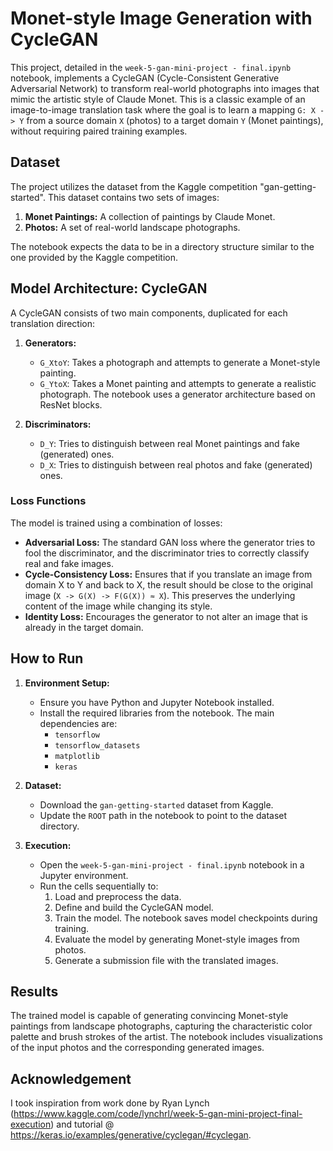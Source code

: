 # Monet-style Image Generation with CycleGAN

This project, detailed in the `week-5-gan-mini-project - final.ipynb` notebook, implements a CycleGAN (Cycle-Consistent Generative Adversarial Network) to transform real-world photographs into images that mimic the artistic style of Claude Monet. This is a classic example of an image-to-image translation task where the goal is to learn a mapping `G: X -> Y` from a source domain `X` (photos) to a target domain `Y` (Monet paintings), without requiring paired training examples.

## Dataset

The project utilizes the dataset from the Kaggle competition "gan-getting-started". This dataset contains two sets of images:

1.  **Monet Paintings:** A collection of paintings by Claude Monet.
2.  **Photos:** A set of real-world landscape photographs.

The notebook expects the data to be in a directory structure similar to the one provided by the Kaggle competition.

## Model Architecture: CycleGAN

A CycleGAN consists of two main components, duplicated for each translation direction:

1.  **Generators:**
    *   `G_XtoY`: Takes a photograph and attempts to generate a Monet-style painting.
    *   `G_YtoX`: Takes a Monet painting and attempts to generate a realistic photograph.
    The notebook uses a generator architecture based on ResNet blocks.

2.  **Discriminators:**
    *   `D_Y`: Tries to distinguish between real Monet paintings and fake (generated) ones.
    *   `D_X`: Tries to distinguish between real photos and fake (generated) ones.

### Loss Functions

The model is trained using a combination of losses:

*   **Adversarial Loss:** The standard GAN loss where the generator tries to fool the discriminator, and the discriminator tries to correctly classify real and fake images.
*   **Cycle-Consistency Loss:** Ensures that if you translate an image from domain X to Y and back to X, the result should be close to the original image (`X -> G(X) -> F(G(X)) ≈ X`). This preserves the underlying content of the image while changing its style.
*   **Identity Loss:** Encourages the generator to not alter an image that is already in the target domain.

## How to Run

1.  **Environment Setup:**
    *   Ensure you have Python and Jupyter Notebook installed.
    *   Install the required libraries from the notebook. The main dependencies are:
        *   `tensorflow`
        *   `tensorflow_datasets`
        *   `matplotlib`
        *   `keras`

2.  **Dataset:**
    *   Download the `gan-getting-started` dataset from Kaggle.
    *   Update the `ROOT` path in the notebook to point to the dataset directory.

3.  **Execution:**
    *   Open the `week-5-gan-mini-project - final.ipynb` notebook in a Jupyter environment.
    *   Run the cells sequentially to:
        1.  Load and preprocess the data.
        2.  Define and build the CycleGAN model.
        3.  Train the model. The notebook saves model checkpoints during training.
        4.  Evaluate the model by generating Monet-style images from photos.
        5.  Generate a submission file with the translated images.

## Results

The trained model is capable of generating convincing Monet-style paintings from landscape photographs, capturing the characteristic color palette and brush strokes of the artist. The notebook includes visualizations of the input photos and the corresponding generated images.

## Acknowledgement

I took inspiration from work done by Ryan Lynch (https://www.kaggle.com/code/lynchrl/week-5-gan-mini-project-final-execution) and tutorial @ https://keras.io/examples/generative/cyclegan/#cyclegan.
